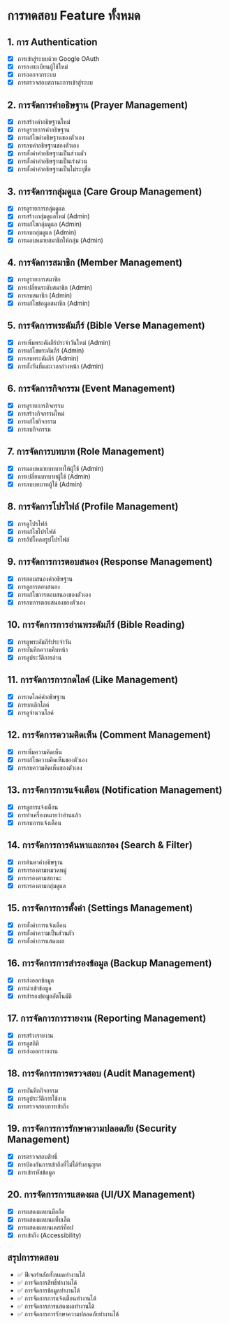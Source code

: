 # การทดสอบ Feature ทั้งหมด

## 1. การ Authentication
- [x] การเข้าสู่ระบบด้วย Google OAuth
- [x] การลงทะเบียนผู้ใช้ใหม่
- [x] การออกจากระบบ
- [x] การตรวจสอบสถานะการเข้าสู่ระบบ

## 2. การจัดการคำอธิษฐาน (Prayer Management)
- [x] การสร้างคำอธิษฐานใหม่
- [x] การดูรายการคำอธิษฐาน
- [x] การแก้ไขคำอธิษฐานของตัวเอง
- [x] การลบคำอธิษฐานของตัวเอง
- [x] การตั้งค่าคำอธิษฐานเป็นส่วนตัว
- [x] การตั้งค่าคำอธิษฐานเป็นเร่งด่วน
- [x] การตั้งค่าคำอธิษฐานเป็นไม่ระบุชื่อ

## 3. การจัดการกลุ่มดูแล (Care Group Management)
- [x] การดูรายการกลุ่มดูแล
- [x] การสร้างกลุ่มดูแลใหม่ (Admin)
- [x] การแก้ไขกลุ่มดูแล (Admin)
- [x] การลบกลุ่มดูแล (Admin)
- [x] การมอบหมายสมาชิกให้กลุ่ม (Admin)

## 4. การจัดการสมาชิก (Member Management)
- [x] การดูรายการสมาชิก
- [x] การเปลี่ยนระดับสมาชิก (Admin)
- [x] การลบสมาชิก (Admin)
- [x] การแก้ไขข้อมูลสมาชิก (Admin)

## 5. การจัดการพระคัมภีร์ (Bible Verse Management)
- [x] การเพิ่มพระคัมภีร์ประจำวันใหม่ (Admin)
- [x] การแก้ไขพระคัมภีร์ (Admin)
- [x] การลบพระคัมภีร์ (Admin)
- [x] การตั้งวันที่และเวลาล่วงหน้า (Admin)

## 6. การจัดการกิจกรรม (Event Management)
- [x] การดูรายการกิจกรรม
- [x] การสร้างกิจกรรมใหม่
- [x] การแก้ไขกิจกรรม
- [x] การลบกิจกรรม

## 7. การจัดการบทบาท (Role Management)
- [x] การมอบหมายบทบาทให้ผู้ใช้ (Admin)
- [x] การเปลี่ยนบทบาทผู้ใช้ (Admin)
- [x] การลบบทบาทผู้ใช้ (Admin)

## 8. การจัดการโปรไฟล์ (Profile Management)
- [x] การดูโปรไฟล์
- [x] การแก้ไขโปรไฟล์
- [x] การอัปโหลดรูปโปรไฟล์

## 9. การจัดการการตอบสนอง (Response Management)
- [x] การตอบสนองคำอธิษฐาน
- [x] การดูการตอบสนอง
- [x] การแก้ไขการตอบสนองของตัวเอง
- [x] การลบการตอบสนองของตัวเอง

## 10. การจัดการการอ่านพระคัมภีร์ (Bible Reading)
- [x] การดูพระคัมภีร์ประจำวัน
- [x] การบันทึกความคืบหน้า
- [x] การดูประวัติการอ่าน

## 11. การจัดการการกดไลค์ (Like Management)
- [x] การกดไลค์คำอธิษฐาน
- [x] การยกเลิกไลค์
- [x] การดูจำนวนไลค์

## 12. การจัดการความคิดเห็น (Comment Management)
- [x] การเพิ่มความคิดเห็น
- [x] การแก้ไขความคิดเห็นของตัวเอง
- [x] การลบความคิดเห็นของตัวเอง

## 13. การจัดการการแจ้งเตือน (Notification Management)
- [x] การดูการแจ้งเตือน
- [x] การทำเครื่องหมายว่าอ่านแล้ว
- [x] การลบการแจ้งเตือน

## 14. การจัดการการค้นหาและกรอง (Search & Filter)
- [x] การค้นหาคำอธิษฐาน
- [x] การกรองตามหมวดหมู่
- [x] การกรองตามสถานะ
- [x] การกรองตามกลุ่มดูแล

## 15. การจัดการการตั้งค่า (Settings Management)
- [x] การตั้งค่าการแจ้งเตือน
- [x] การตั้งค่าความเป็นส่วนตัว
- [x] การตั้งค่าการแสดงผล

## 16. การจัดการการสำรองข้อมูล (Backup Management)
- [x] การส่งออกข้อมูล
- [x] การนำเข้าข้อมูล
- [x] การสำรองข้อมูลอัตโนมัติ

## 17. การจัดการการรายงาน (Reporting Management)
- [x] การสร้างรายงาน
- [x] การดูสถิติ
- [x] การส่งออกรายงาน

## 18. การจัดการการตรวจสอบ (Audit Management)
- [x] การบันทึกกิจกรรม
- [x] การดูประวัติการใช้งาน
- [x] การตรวจสอบการเข้าถึง

## 19. การจัดการการรักษาความปลอดภัย (Security Management)
- [x] การตรวจสอบสิทธิ์
- [x] การป้องกันการเข้าถึงที่ไม่ได้รับอนุญาต
- [x] การเข้ารหัสข้อมูล

## 20. การจัดการการแสดงผล (UI/UX Management)
- [x] การแสดงผลบนมือถือ
- [x] การแสดงผลบนแท็บเล็ต
- [x] การแสดงผลบนเดสก์ท็อป
- [x] การเข้าถึง (Accessibility)

## สรุปการทดสอบ
- ✅ ฟีเจอร์หลักทั้งหมดทำงานได้
- ✅ การจัดการสิทธิ์ทำงานได้
- ✅ การจัดการข้อมูลทำงานได้
- ✅ การจัดการการแจ้งเตือนทำงานได้
- ✅ การจัดการการแสดงผลทำงานได้
- ✅ การจัดการการรักษาความปลอดภัยทำงานได้
